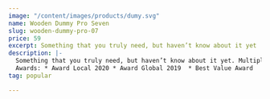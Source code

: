 ```yaml
---
image: "/content/images/products/dumy.svg"
name: Wooden Dummy Pro Seven
slug: wooden-dummy-pro-07
price: 59
excerpt: Something that you truly need, but haven’t know about it yet
description: |-
  Something that you truly need, but haven’t know about it yet. Multiple winner of Community Awarads.
  Awards: * Award Local 2020 * Award Global 2019  * Best Value Award
tag: popular

---
```

